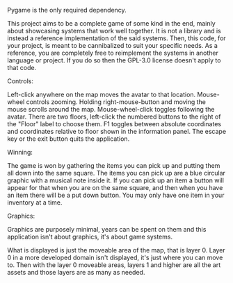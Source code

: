 Pygame is the only required dependency.

This project aims to be a complete game of some kind in the end, mainly about showcasing systems that work well together.  It is not a library and is instead a reference implementation of the said systems.  Then, this code, for your project, is meant to be cannibalized to suit your specific needs.  As a reference, you are completely free to reimplement the systems in another language or project.  If you do so then the GPL-3.0 license doesn't apply to that code.

Controls:

Left-click anywhere on the map moves the avatar to that location.  Mouse-wheel controls zooming.  Holding right-mouse-button and moving the mouse scrolls around the map.  Mouse-wheel-click toggles following the avatar.  There are two floors, left-click the numbered buttons to the right of the "Floor" label to choose them.  F1 toggles between absolute coordinates and coordinates relative to floor shown in the information panel.  The escape key or the exit button quits the application.

Winning:

The game is won by gathering the items you can pick up and putting them all down into the same square.  The items you can pick up are a blue circular graphic with a musical note inside it.  If you can pick up an item a button will appear for that when you are on the same square, and then when you have an item there will be a put down button.  You may only have one item in your inventory at a time.

Graphics:

Graphics are purposely minimal, years can be spent on them and this application isn't about graphics, it's about game systems.

What is displayed is just the moveable area of the map, that is layer 0.  Layer 0 in a more developed domain isn't displayed, it's just where you can move to.  Then with the layer 0 moveable areas, layers 1 and higher are all the art assets and those layers are as many as needed.
